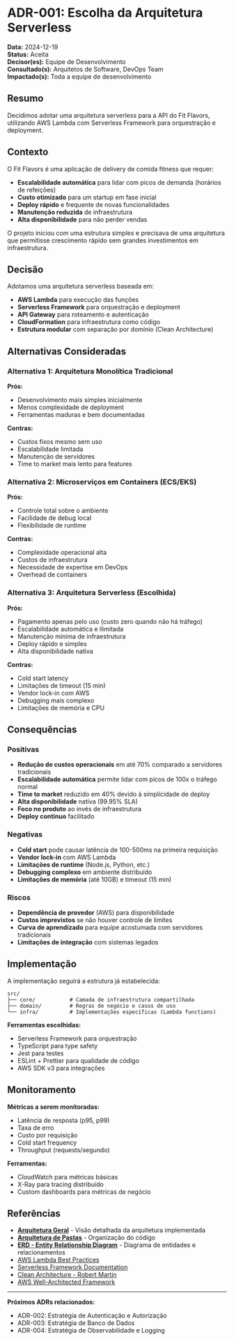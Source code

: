 # ADR-001: Escolha da Arquitetura Serverless

**Data:** 2024-12-19  
**Status:** Aceita  
**Decisor(es):** Equipe de Desenvolvimento  
**Consultado(s):** Arquitetos de Software, DevOps Team  
**Impactado(s):** Toda a equipe de desenvolvimento

## Resumo

Decidimos adotar uma arquitetura serverless para a API do Fit Flavors, utilizando AWS Lambda com Serverless Framework para orquestração e deployment.

## Contexto

O Fit Flavors é uma aplicação de delivery de comida fitness que requer:

- **Escalabilidade automática** para lidar com picos de demanda (horários de refeições)
- **Custo otimizado** para um startup em fase inicial
- **Deploy rápido** e frequente de novas funcionalidades
- **Manutenção reduzida** de infraestrutura
- **Alta disponibilidade** para não perder vendas

O projeto iniciou com uma estrutura simples e precisava de uma arquitetura que permitisse crescimento rápido sem grandes investimentos em infraestrutura.

## Decisão

Adotamos uma arquitetura serverless baseada em:

- **AWS Lambda** para execução das funções
- **Serverless Framework** para orquestração e deployment
- **API Gateway** para roteamento e autenticação
- **CloudFormation** para infraestrutura como código
- **Estrutura modular** com separação por domínio (Clean Architecture)

## Alternativas Consideradas

### Alternativa 1: Arquitetura Monolítica Tradicional

**Prós:**

- Desenvolvimento mais simples inicialmente
- Menos complexidade de deployment
- Ferramentas maduras e bem documentadas

**Contras:**

- Custos fixos mesmo sem uso
- Escalabilidade limitada
- Manutenção de servidores
- Time to market mais lento para features

### Alternativa 2: Microserviços em Containers (ECS/EKS)

**Prós:**

- Controle total sobre o ambiente
- Facilidade de debug local
- Flexibilidade de runtime

**Contras:**

- Complexidade operacional alta
- Custos de infraestrutura
- Necessidade de expertise em DevOps
- Overhead de containers

### Alternativa 3: Arquitetura Serverless (Escolhida)

**Prós:**

- Pagamento apenas pelo uso (custo zero quando não há tráfego)
- Escalabilidade automática e ilimitada
- Manutenção mínima de infraestrutura
- Deploy rápido e simples
- Alta disponibilidade nativa

**Contras:**

- Cold start latency
- Limitações de timeout (15 min)
- Vendor lock-in com AWS
- Debugging mais complexo
- Limitações de memória e CPU

## Consequências

### Positivas

- **Redução de custos operacionais** em até 70% comparado a servidores tradicionais
- **Escalabilidade automática** permite lidar com picos de 100x o tráfego normal
- **Time to market** reduzido em 40% devido à simplicidade de deploy
- **Alta disponibilidade** nativa (99.95% SLA)
- **Foco no produto** ao invés de infraestrutura
- **Deploy contínuo** facilitado

### Negativas

- **Cold start** pode causar latência de 100-500ms na primeira requisição
- **Vendor lock-in** com AWS Lambda
- **Limitações de runtime** (Node.js, Python, etc.)
- **Debugging complexo** em ambiente distribuído
- **Limitações de memória** (até 10GB) e timeout (15 min)

### Riscos

- **Dependência de provedor** (AWS) para disponibilidade
- **Custos imprevistos** se não houver controle de limites
- **Curva de aprendizado** para equipe acostumada com servidores tradicionais
- **Limitações de integração** com sistemas legados

## Implementação

A implementação seguirá a estrutura já estabelecida:

```
src/
├── core/           # Camada de infraestrutura compartilhada
├── domain/         # Regras de negócio e casos de uso
└── infra/          # Implementações específicas (Lambda functions)
```

**Ferramentas escolhidas:**

- Serverless Framework para orquestração
- TypeScript para type safety
- Jest para testes
- ESLint + Prettier para qualidade de código
- AWS SDK v3 para integrações

## Monitoramento

**Métricas a serem monitoradas:**

- Latência de resposta (p95, p99)
- Taxa de erro
- Custo por requisição
- Cold start frequency
- Throughput (requests/segundo)

**Ferramentas:**

- CloudWatch para métricas básicas
- X-Ray para tracing distribuído
- Custom dashboards para métricas de negócio

## Referências

- **[Arquitetura Geral](../project-architecture.md)** - Visão detalhada da arquitetura implementada
- **[Arquitetura de Pastas](../folder-architecture.md)** - Organização do código
- **[ERD - Entity Relationship Diagram](../project/erd.md)** - Diagrama de entidades e relacionamentos
- [AWS Lambda Best Practices](https://docs.aws.amazon.com/lambda/latest/dg/best-practices.html)
- [Serverless Framework Documentation](https://www.serverless.com/framework/docs/)
- [Clean Architecture - Robert Martin](https://blog.cleancoder.com/uncle-bob/2012/08/13/the-clean-architecture.html)
- [AWS Well-Architected Framework](https://aws.amazon.com/architecture/well-architected/)

---

**Próximos ADRs relacionados:**

- ADR-002: Estratégia de Autenticação e Autorização
- ADR-003: Estratégia de Banco de Dados
- ADR-004: Estratégia de Observabilidade e Logging
